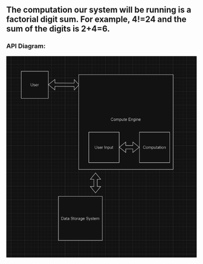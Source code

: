 ## The computation our system will be running is a factorial digit sum. For example, 4!=24 and the sum of the digits is 2+4=6.

### API Diagram:

![Api Diagram](https://github.com/EDOLK/CPS353-Project/blob/main/src/assets/API_Diagram.PNG?raw=true)
